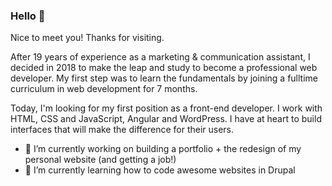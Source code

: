 ### Hello 👋

Nice to meet you! Thanks for visiting.

After 19 years of experience as a marketing & communication assistant, I decided in 2018 to make the leap and study to become a professional web developer. My first step was to learn the fundamentals by joining a fulltime curriculum in web development for 7 months. 

Today, I'm looking for my first position as a front-end developer. I work with HTML, CSS and JavaScript, Angular and WordPress. I have at heart to build interfaces that will make the difference for their users.

- 🔭 I’m currently working on building a portfolio + the redesign of my personal website (and getting a job!)
- 🌱 I’m currently learning how to code awesome websites in Drupal

<!--
**frren95/frren95** is a ✨ _special_ ✨ repository because its `README.md` (this file) appears on your GitHub profile.

Here are some ideas to get you started:

- 🔭 I’m currently working on ...
- 🌱 I’m currently learning ...
- 👯 I’m looking to collaborate on ...
- 🤔 I’m looking for help with ...
- 💬 Ask me about ...
- 📫 How to reach me: ...
- 😄 Pronouns: ...
- ⚡ Fun fact: ...
-->

